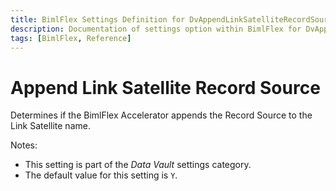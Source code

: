```yaml
---
title: BimlFlex Settings Definition for DvAppendLinkSatelliteRecordSource
description: Documentation of settings option within BimlFlex for DvAppendLinkSatelliteRecordSource
tags: [BimlFlex, Reference]
---
```


# Append Link Satellite Record Source

Determines if the BimlFlex Accelerator appends the Record Source to the Link Satellite name.

Notes:

* This setting is part of the *Data Vault* settings category.
* The default value for this setting is `Y`.

